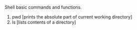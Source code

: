 Shell basic commands and functions.

1. pwd [prints the absolute part of current working directory]
2. ls [lists contents of a directory]